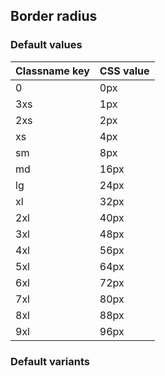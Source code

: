 ## Border radius

<!-- <values.borderRadius> -->
### Default values
|Classname key|CSS value|
|-------------|---------|
|0            |0px      |
|3xs          |1px      |
|2xs          |2px      |
|xs           |4px      |
|sm           |8px      |
|md           |16px     |
|lg           |24px     |
|xl           |32px     |
|2xl          |40px     |
|3xl          |48px     |
|4xl          |56px     |
|5xl          |64px     |
|6xl          |72px     |
|7xl          |80px     |
|8xl          |88px     |
|9xl          |96px     |

<!-- </values.borderRadius> -->

<!-- <variants.borderRadius> -->
### Default variants

<!-- </variants.borderRadius> -->

